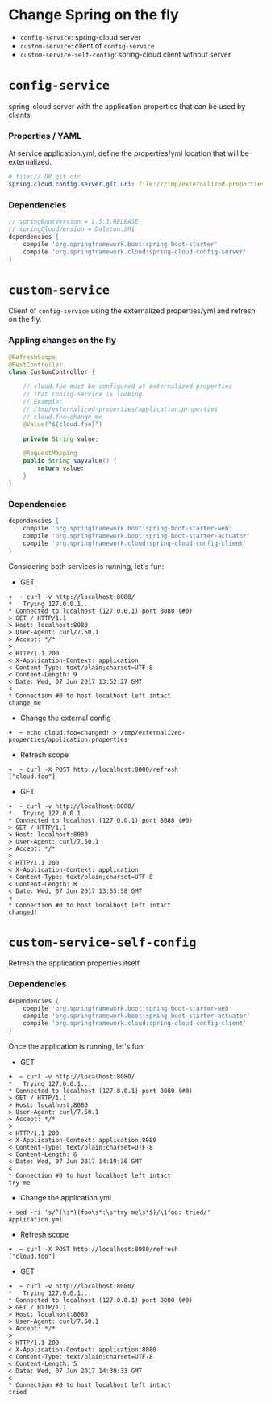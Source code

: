 # Change Spring on the fly

* `config-service`: spring-cloud server
* `custom-service`: client of `config-service`
* `custom-service-self-config`: spring-cloud client without server

# `config-service`

spring-cloud server with the application properties that can be used by clients.

### Properties / YAML

At service application.yml, define the properties/yml location that will be externalized.
``` yml
# file:// OR git dir
spring.cloud.config.server.git.uri: file:///tmp/externalized-properties
```

### Dependencies
``` groovy
// springBootVersion = 1.5.3.RELEASE
// springCloudVersion = Dalston.SR1
dependencies {
	compile 'org.springframework.boot:spring-boot-starter'
	compile 'org.springframework.cloud:spring-cloud-config-server'
}
```

# `custom-service`

Client of `config-service` using the externalized properties/yml and refresh on the fly.

### Appling changes on the fly

``` java
@RefreshScope
@RestController
class CustomController {

    // cloud.foo must be configured at externalized properties
    // that config-service is looking.
    // Example:
    // /tmp/externalized-properties/application.properties
    // cloud.foo=change_me
    @Value("${cloud.foo}")

    private String value;

    @RequestMapping
    public String sayValue() {
        return value;
    }
}
```

### Dependencies
``` groovy
dependencies {
	compile 'org.springframework.boot:spring-boot-starter-web'
	compile 'org.springframework.boot:spring-boot-starter-actuator'
	compile 'org.springframework.cloud:spring-cloud-config-client'
}
```

Considering both services is running, let's fun:
* GET
```
➜  ~ curl -v http://localhost:8080/
*   Trying 127.0.0.1...
* Connected to localhost (127.0.0.1) port 8080 (#0)
> GET / HTTP/1.1
> Host: localhost:8080
> User-Agent: curl/7.50.1
> Accept: */*
> 
< HTTP/1.1 200 
< X-Application-Context: application
< Content-Type: text/plain;charset=UTF-8
< Content-Length: 9
< Date: Wed, 07 Jun 2017 13:52:27 GMT
< 
* Connection #0 to host localhost left intact
change_me
```

* Change the external config
```
➜  ~ echo cloud.foo=changed! > /tmp/externalized-properties/application.properties
```

* Refresh scope
```
➜  ~ curl -X POST http://localhost:8080/refresh                                
["cloud.foo"]
```

* GET
```
➜  ~ curl -v http://localhost:8080/                                               
*   Trying 127.0.0.1...
* Connected to localhost (127.0.0.1) port 8080 (#0)
> GET / HTTP/1.1
> Host: localhost:8080
> User-Agent: curl/7.50.1
> Accept: */*
> 
< HTTP/1.1 200 
< X-Application-Context: application
< Content-Type: text/plain;charset=UTF-8
< Content-Length: 8
< Date: Wed, 07 Jun 2017 13:55:58 GMT
< 
* Connection #0 to host localhost left intact
changed!
```

# `custom-service-self-config`

Refresh the application properties itself.

### Dependencies
``` groovy
dependencies {
	compile 'org.springframework.boot:spring-boot-starter-web'
	compile 'org.springframework.boot:spring-boot-starter-actuator'
	compile 'org.springframework.cloud:spring-cloud-config-client'
}
```

Once the application is running, let's fun:
* GET
```
➜  ~ curl -v http://localhost:8080/            
*   Trying 127.0.0.1...
* Connected to localhost (127.0.0.1) port 8080 (#0)
> GET / HTTP/1.1
> Host: localhost:8080
> User-Agent: curl/7.50.1
> Accept: */*
> 
< HTTP/1.1 200 
< X-Application-Context: application:8080
< Content-Type: text/plain;charset=UTF-8
< Content-Length: 6
< Date: Wed, 07 Jun 2017 14:19:36 GMT
< 
* Connection #0 to host localhost left intact
try me
```

* Change the application yml
```
➜ sed -ri 's/^(\s*)(foo\s*:\s*try me\s*$)/\1foo: tried/' application.yml
```

* Refresh scope
```
➜  ~ curl -X POST http://localhost:8080/refresh
["cloud.foo"]
```

* GET
```
➜  ~ curl -v http://localhost:8080/            
*   Trying 127.0.0.1...
* Connected to localhost (127.0.0.1) port 8080 (#0)
> GET / HTTP/1.1
> Host: localhost:8080
> User-Agent: curl/7.50.1
> Accept: */*
> 
< HTTP/1.1 200 
< X-Application-Context: application:8080
< Content-Type: text/plain;charset=UTF-8
< Content-Length: 5
< Date: Wed, 07 Jun 2017 14:30:33 GMT
< 
* Connection #0 to host localhost left intact
tried
```
